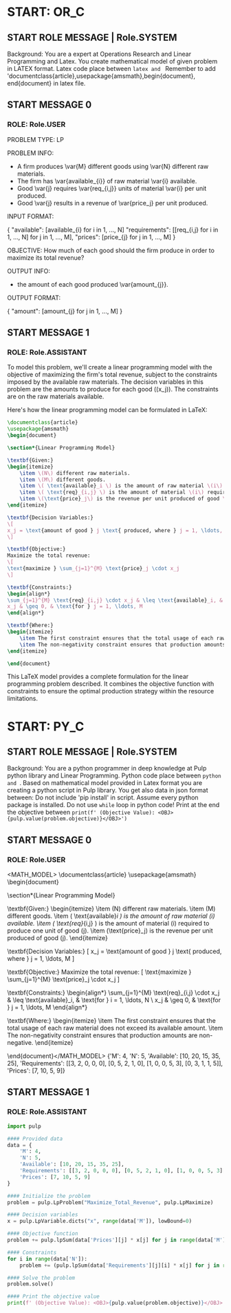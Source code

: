 # START: OR_C 
## START ROLE MESSAGE | Role.SYSTEM 
Background: You are a expert at Operations Research and Linear Programming and Latex. You create mathematical model of given problem in LATEX format. Latex code place between ```latex and ``` Remember to add 'documentclass{article},usepackage{amsmath},begin{document}, end{document} in latex file. 
## START MESSAGE 0 
### ROLE: Role.USER
<DESCRIPTION>
PROBLEM TYPE: LP

PROBLEM INFO:

- A firm produces \var{M} different goods using \var{N} different raw materials.
- The firm has \var{available_{i}} of raw material \var{i} available.
- Good \var{j} requires \var{req_{i,j}} units of material \var{i} per unit produced.
- Good \var{j} results in a revenue of \var{price_j} per unit produced.


INPUT FORMAT: 

{
    "available": [available_{i} for i in 1, ..., N]
    "requirements": [[req_{i,j} for i in 1, ..., N] for j in 1, ..., M],
    "prices": [price_{j} for j in 1, ..., M]
}

OBJECTIVE: How much of each good should the firm produce in order to maximize its total revenue?

OUTPUT INFO:

- the amount of each good produced \var{amount_{j}}.

OUTPUT FORMAT:

{
    "amount": [amount_{j} for j in 1, ..., M]
}

</DESCRIPTION>


## START MESSAGE 1 
### ROLE: Role.ASSISTANT
To model this problem, we'll create a linear programming model with the objective of maximizing the firm's total revenue, subject to the constraints imposed by the available raw materials. The decision variables in this problem are the amounts to produce for each good (\(x_j\)). The constraints are on the raw materials available.

Here's how the linear programming model can be formulated in LaTeX:

```latex
\documentclass{article}
\usepackage{amsmath}
\begin{document}

\section*{Linear Programming Model}

\textbf{Given:}
\begin{itemize}
    \item \(N\) different raw materials.
    \item \(M\) different goods.
    \item \( \text{available}_i \) is the amount of raw material \(i\) available.
    \item \( \text{req}_{i,j} \) is the amount of material \(i\) required to produce one unit of good \(j\).
    \item \(\text{price}_j\) is the revenue per unit produced of good \(j\).
\end{itemize}

\textbf{Decision Variables:}
\[
x_j = \text{amount of good } j \text{ produced, where } j = 1, \ldots, M
\]

\textbf{Objective:}
Maximize the total revenue:
\[
\text{maximize } \sum_{j=1}^{M} \text{price}_j \cdot x_j
\]

\textbf{Constraints:}
\begin{align*}
\sum_{j=1}^{M} \text{req}_{i,j} \cdot x_j & \leq \text{available}_i, & \text{for } i = 1, \ldots, N \\
x_j & \geq 0, & \text{for } j = 1, \ldots, M
\end{align*}

\textbf{Where:}
\begin{itemize}
    \item The first constraint ensures that the total usage of each raw material does not exceed its available amount.
    \item The non-negativity constraint ensures that production amounts are non-negative.
\end{itemize}

\end{document}
```

This LaTeX model provides a complete formulation for the linear programming problem described. It combines the objective function with constraints to ensure the optimal production strategy within the resource limitations.

# START: PY_C 
## START ROLE MESSAGE | Role.SYSTEM 
Background: You are a python programmer in deep knowledge at Pulp python library and Linear Programming. Python code place between ```python and ```. Based on mathematical model provided in Latex format you are creating a python script in Pulp library. You get also data in json format between: <DATA></DATA> Do not include 'pip install' in script. Assume every python package is installed. Do not use `while` loop in python code! Print at the end the objective between <OBJ></OBJ> `print(f' (Objective Value): <OBJ>{pulp.value(problem.objective)}</OBJ>')` 
## START MESSAGE 0 
### ROLE: Role.USER
<MATH_MODEL>
\documentclass{article}
\usepackage{amsmath}
\begin{document}

\section*{Linear Programming Model}

\textbf{Given:}
\begin{itemize}
    \item \(N\) different raw materials.
    \item \(M\) different goods.
    \item \( \text{available}_i \) is the amount of raw material \(i\) available.
    \item \( \text{req}_{i,j} \) is the amount of material \(i\) required to produce one unit of good \(j\).
    \item \(\text{price}_j\) is the revenue per unit produced of good \(j\).
\end{itemize}

\textbf{Decision Variables:}
\[
x_j = \text{amount of good } j \text{ produced, where } j = 1, \ldots, M
\]

\textbf{Objective:}
Maximize the total revenue:
\[
\text{maximize } \sum_{j=1}^{M} \text{price}_j \cdot x_j
\]

\textbf{Constraints:}
\begin{align*}
\sum_{j=1}^{M} \text{req}_{i,j} \cdot x_j & \leq \text{available}_i, & \text{for } i = 1, \ldots, N \\
x_j & \geq 0, & \text{for } j = 1, \ldots, M
\end{align*}

\textbf{Where:}
\begin{itemize}
    \item The first constraint ensures that the total usage of each raw material does not exceed its available amount.
    \item The non-negativity constraint ensures that production amounts are non-negative.
\end{itemize}

\end{document}</MATH_MODEL>
<DATA>
{'M': 4, 'N': 5, 'Available': [10, 20, 15, 35, 25], 'Requirements': [[3, 2, 0, 0, 0], [0, 5, 2, 1, 0], [1, 0, 0, 5, 3], [0, 3, 1, 1, 5]], 'Prices': [7, 10, 5, 9]}</DATA>


## START MESSAGE 1 
### ROLE: Role.ASSISTANT
```python
import pulp

#### Provided data
data = {
    'M': 4,
    'N': 5,
    'Available': [10, 20, 15, 35, 25],
    'Requirements': [[3, 2, 0, 0, 0], [0, 5, 2, 1, 0], [1, 0, 0, 5, 3], [0, 3, 1, 1, 5]],
    'Prices': [7, 10, 5, 9]
}

#### Initialize the problem
problem = pulp.LpProblem("Maximize_Total_Revenue", pulp.LpMaximize)

#### Decision variables
x = pulp.LpVariable.dicts("x", range(data['M']), lowBound=0)

#### Objective function
problem += pulp.lpSum(data['Prices'][j] * x[j] for j in range(data['M'])), "Total_Revenue"

#### Constraints
for i in range(data['N']):
    problem += (pulp.lpSum(data['Requirements'][j][i] * x[j] for j in range(data['M'])) <= data['Available'][i]), f"Raw_Material_Usage_{i}"

#### Solve the problem
problem.solve()

#### Print the objective value
print(f' (Objective Value): <OBJ>{pulp.value(problem.objective)}</OBJ>')
```

